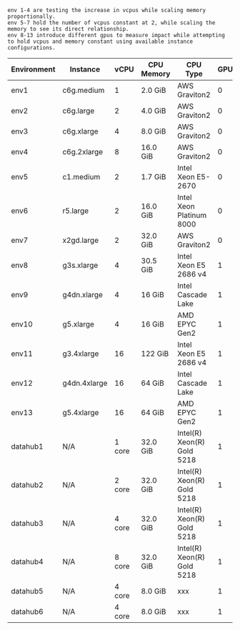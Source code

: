 ```angular2html
env 1-4 are testing the increase in vcpus while scaling memory proportionally.
env 5-7 hold the number of vcpus constant at 2, while scaling the memory to see its direct relationship.
env 8-13 introduce different gpus to measure impact while attempting to hold vcpus and memory constant using available instance configurations.
```

| Environment | Instance     | vCPU | CPU Memory | CPU Type                 | GPU | GPU Memory | GPU Type         | done |
|-------------|--------------|------|------------|--------------------------|-----|------------|------------------|------|
| env1        | c6g.medium   | 1    | 2.0 GiB    | AWS Graviton2            | 0   | N/A        | N/A              ||
| env2        | c6g.large    | 2    | 4.0 GiB    | AWS Graviton2            | 0   | N/A        | N/A              ||
| env3        | c6g.xlarge   | 4    | 8.0 GiB    | AWS Graviton2            | 0   | N/A        | N/A              ||
| env4        | c6g.2xlarge  | 8    | 16.0 GiB   | AWS Graviton2            | 0   | N/A        | N/A              ||
| env5        | c1.medium    | 2    | 1.7 GiB    | Intel Xeon E5-2670       | 0   | N/A        | N/A              ||
| env6        | r5.large     | 2    | 16.0 GiB   | Intel Xeon Platinum 8000 | 0   | N/A        | N/A              ||
| env7        | x2gd.large   | 2    | 32.0 GiB   | AWS Graviton2            | 0   | N/A        | N/A              ||
| env8        | g3s.xlarge	  | 4    | 30.5	GiB   | Intel Xeon E5 2686 v4    | 1   | 8 GiB      | NVIDIA Tesla M60 ||
| env9        | g4dn.xlarge  | 4    | 16 GiB     | Intel Cascade Lake       | 1   | 16 GiB     | NVIDIA T4        ||
| env10       | g5.xlarge    | 4    | 16 GiB     | AMD EPYC Gen2            | 1   | 24 GiB     | NVIDIA A10G      ||
| env11       | g3.4xlarge	  | 16   | 122 GiB    | Intel Xeon E5 2686 v4    | 1   | 8 GiB      | NVIDIA Tesla M60 ||
| env12       | g4dn.4xlarge | 16   | 64 GiB     | Intel Cascade Lake       | 1   | 16 GiB     | NVIDIA T4        ||
| env13       | g5.4xlarge   | 16   | 64 GiB     | AMD EPYC Gen2            | 1   | 24 GiB     | NVIDIA A10G      ||
| datahub1       | N/A   | 1 core    | 32.0 GiB    | Intel(R) Xeon(R) Gold 5218          | 1   | N/A        | 2080ti        |1 trial|
| datahub2      | N/A   | 2 core    | 32.0 GiB    | Intel(R) Xeon(R) Gold 5218            | 1   | N/A        | 2080ti          |1 trial|
| datahub3       | N/A   | 4 core    | 32.0 GiB    | Intel(R) Xeon(R) Gold 5218             | 1   | N/A        | 2080ti        |1 trial|
| datahub4      | N/A   | 8 core    | 32.0 GiB    | Intel(R) Xeon(R) Gold 5218           | 1   | N/A        | 2080ti          |1 trial|
| datahub5       | N/A   | 4 core    | 8.0 GiB    | xxx            | 1   | N/A        | 2080ti        ||
| datahub6      | N/A   | 4 core    | 8.0 GiB    | xxx          | 1   | N/A        | a5000          ||
